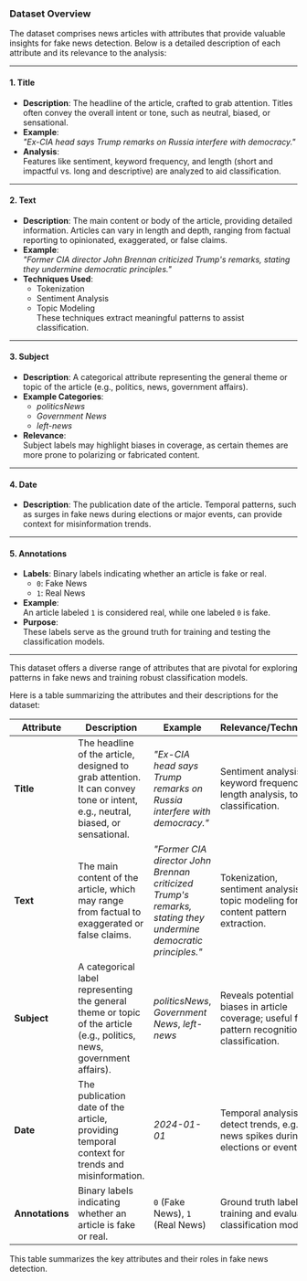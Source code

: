 ### Dataset Overview

The dataset comprises news articles with attributes that provide valuable insights for fake news detection. Below is a detailed description of each attribute and its relevance to the analysis:

---

#### **1. Title**
- **Description**: The headline of the article, crafted to grab attention. Titles often convey the overall intent or tone, such as neutral, biased, or sensational.
- **Example**:  
  *"Ex-CIA head says Trump remarks on Russia interfere with democracy."*
- **Analysis**:  
  Features like sentiment, keyword frequency, and length (short and impactful vs. long and descriptive) are analyzed to aid classification.

---

#### **2. Text**
- **Description**: The main content or body of the article, providing detailed information. Articles can vary in length and depth, ranging from factual reporting to opinionated, exaggerated, or false claims.
- **Example**:  
  *"Former CIA director John Brennan criticized Trump's remarks, stating they undermine democratic principles."*
- **Techniques Used**:  
  - Tokenization  
  - Sentiment Analysis  
  - Topic Modeling  
These techniques extract meaningful patterns to assist classification.

---

#### **3. Subject**
- **Description**: A categorical attribute representing the general theme or topic of the article (e.g., politics, news, government affairs).  
- **Example Categories**:  
  - *politicsNews*  
  - *Government News*  
  - *left-news*  
- **Relevance**:  
  Subject labels may highlight biases in coverage, as certain themes are more prone to polarizing or fabricated content.

---

#### **4. Date**
- **Description**: The publication date of the article. Temporal patterns, such as surges in fake news during elections or major events, can provide context for misinformation trends.

---

#### **5. Annotations**
- **Labels**: Binary labels indicating whether an article is fake or real.
  - `0`: Fake News  
  - `1`: Real News  
- **Example**:  
  An article labeled `1` is considered real, while one labeled `0` is fake.
- **Purpose**:  
  These labels serve as the ground truth for training and testing the classification models.

---

This dataset offers a diverse range of attributes that are pivotal for exploring patterns in fake news and training robust classification models.


Here is a table summarizing the attributes and their descriptions for the dataset:

| **Attribute**  | **Description**                                                                 | **Example**                                               | **Relevance/Techniques**                                                                 |
|----------------|---------------------------------------------------------------------------------|-----------------------------------------------------------|-----------------------------------------------------------------------------------------|
| **Title**      | The headline of the article, designed to grab attention. It can convey tone or intent, e.g., neutral, biased, or sensational. | *"Ex-CIA head says Trump remarks on Russia interfere with democracy."* | Sentiment analysis, keyword frequency, length analysis, tone classification.            |
| **Text**       | The main content of the article, which may range from factual to exaggerated or false claims. | *"Former CIA director John Brennan criticized Trump's remarks, stating they undermine democratic principles."* | Tokenization, sentiment analysis, topic modeling for content pattern extraction.       |
| **Subject**    | A categorical label representing the general theme or topic of the article (e.g., politics, news, government affairs). | *politicsNews*, *Government News*, *left-news*            | Reveals potential biases in article coverage; useful for pattern recognition and classification. |
| **Date**       | The publication date of the article, providing temporal context for trends and misinformation. | *2024-01-01*                                             | Temporal analysis to detect trends, e.g., fake news spikes during elections or events.   |
| **Annotations**| Binary labels indicating whether an article is fake or real.                       | `0` (Fake News), `1` (Real News)                          | Ground truth labels for training and evaluating classification models.                  |

This table summarizes the key attributes and their roles in fake news detection.
